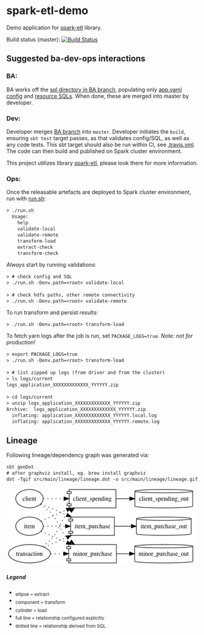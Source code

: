 spark-etl-demo
==============

Demo application for [spark-etl](https://github.com/konrads/spark-etl) library.

Build status (master): [![Build Status](https://travis-ci.org/konrads/spark-etl-demo.svg?branch=master)](https://travis-ci.org/konrads/spark-etl-demo)

Suggested ba-dev-ops interactions
---------------------------------

### BA:
BA works off the [sql directory in BA branch](../../tree/BA), populating only [app.yaml config](../../tree/BA/src/main/resources/app.yaml) and [resource SQLs](../../tree/BA/src/main/resources). When done, these are merged into master by developer.

### Dev:
Developer merges [BA branch](../../tree/BA) into `master`. Developer initiates the `build`, ensuring `sbt test` target passes, as that validates config/SQL, as well as any code tests. This sbt target should also be run within CI, see [.travis.yml](.travis.yml).
The code can then build and published on Spark cluster environment.

This project utilizes library [spark-etl](https://github.com/konrads/spark-etl), please look there for more information.

### Ops:
Once the releasable artefacts are deployed to Spark cluster environment, run with [run.sh](src/main/resources/run.sh):
```
> ./run.sh
  Usage:
    help
    validate-local
    validate-remote
    transform-load
    extract-check
    transform-check
```

*Always* start by running validations:
```
> # check config and SQL
> ./run.sh -Denv.path=<root> validate-local

> # check hdfs paths, other remote connectivity
> ./run.sh -Denv.path=<root> validate-remote
```

To run transform and persist results:
```
> ./run.sh -Denv.path=<root> transform-load
```

To fetch yarn logs after the job is run, set `PACKAGE_LOGS=true`. *Note: not for production!*
```
> export PACKAGE_LOGS=true
> ./run.sh -Denv.path=<root> transform-load

> # list zipped up logs (from driver and from the cluster)
> ls logs/current
logs_application_XXXXXXXXXXXXX_YYYYYY.zip

> cd logs/current
> unzip logs_application_XXXXXXXXXXXXX_YYYYYY.zip
Archive:  logs_application_XXXXXXXXXXXXX_YYYYYY.zip
  inflating: application_XXXXXXXXXXXXX_YYYYYY.local.log
  inflating: application_XXXXXXXXXXXXX_YYYYYY.remote.log
```

Lineage
-------
Following lineage/dependency graph was generated via:
```
sbt genDot
# after graphviz install, eg. brew install graphviz
dot -Tgif src/main/lineage/lineage.dot -o src/main/lineage/lineage.gif
```
![dot-lineage](src/main/lineage/lineage.gif)

##### Legend
* <sub>ellipse = extract</sub>
* <sub>component = transform</sub>
* <sub>cylinder = load</sub>
* <sub>full line = relationship configured explicitly</sub>
* <sub>dotted line = relationship derived from SQL</sub>
